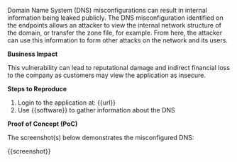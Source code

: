 Domain Name System (DNS) misconfigurations can result in internal information being leaked publicly. The DNS misconfiguration identified on the endpoints allows an attacker to view the internal network structure of the domain, or transfer the zone file, for example. From here, the attacker can use this information to form other attacks on the network and its users.

**Business Impact**

This vulnerability can lead to reputational damage and indirect financial loss to the company as customers may view the application as insecure.

**Steps to Reproduce**

1. Login to the application at: {{url}}
1. Use {{software}} to gather information about the DNS


**Proof of Concept (PoC)**

The screenshot(s) below demonstrates the misconfigured DNS:

{{screenshot}}

